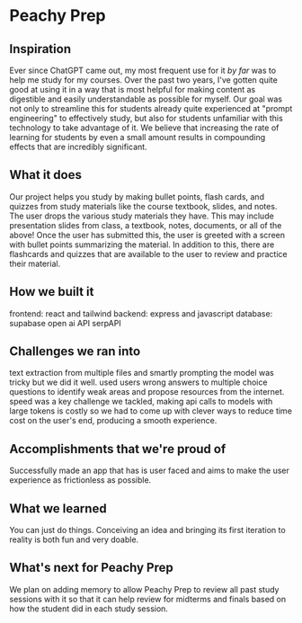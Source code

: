 # Peachy Prep
  
## Inspiration
Ever since ChatGPT came out, my most frequent use for it _by far_ was to help me study for my courses. Over the past two years, I've gotten quite good at using it in a way that is most helpful for making content as digestible and easily understandable as possible for myself. Our goal was not only to streamline this for students already quite experienced at "prompt engineering" to effectively study, but also for students unfamiliar with this technology to take advantage of it.
We believe that increasing the rate of learning for students by even a small amount results in compounding effects that are incredibly significant. 

## What it does
Our project helps you study by making bullet points, flash cards, and quizzes from study materials like the course textbook, slides, and notes.
The user drops the various study materials they have. This may include presentation slides from class, a textbook, notes, documents, or all of the above! Once the user has submitted this, the user is greeted with a screen with bullet points summarizing the material. In addition to this, there are flashcards and quizzes that are available to the user to review and practice their material.  

## How we built it
frontend: react and tailwind
backend: express and javascript
database: supabase
open ai API
serpAPI

## Challenges we ran into
text extraction from multiple files and smartly prompting the model was tricky but we did it well. 
used users wrong answers to multiple choice questions to identify weak areas and propose resources from the internet.
speed was a key challenge we tackled, making api calls to models with large tokens is costly so we had to come up with clever ways to reduce time cost on the user's end, producing a smooth experience.

## Accomplishments that we're proud of
Successfully made an app that has is user faced and aims to make the user experience as frictionless as possible.

## What we learned
You can just do things. Conceiving an idea and bringing its first iteration to reality is both fun and very doable.

## What's next for Peachy Prep
We plan on adding memory to allow Peachy Prep to review all past study sessions with it so that it can help review for midterms and finals based on how the student did in each study session.

